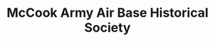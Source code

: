 ---
layout: repo
title: "McCook Army Air Base Historical Society"
id: 11482
permalink: repos/11482/
---